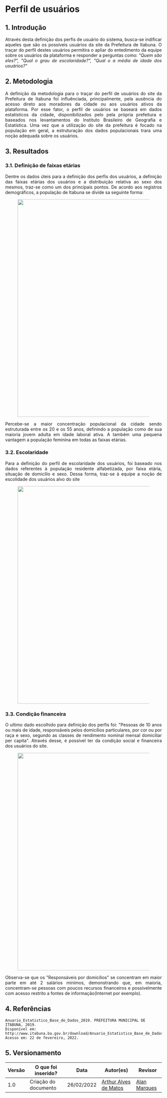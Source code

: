 # Perfil de usuários

## 1. Introdução
<p align="justify"> 
    Através desta definição dos perfis de usuário do sistema, busca-se indificar aqueles que são os possíveis usuários da site da Prefeitura de Itabuna. O traçar do perfil destes usuários permitira o apliar do entedimento da equipe sobre os usuários da plataforma e responder a perguntas como: <i>"Quem são eles?", "Qual o grau de escolaridade?", "Qual o a média de idade dos usuários?"</i> 
</p>


## 2. Metodologia
<p align="justify"> 
    A definição da metodologia para o traçar do perfil de usuários do site da Prefeitura de Itabuna foi influênciada, principalmente, pela ausência do acesso direto aos moradores da cidade ou aos usuários ativos da plataforma. Por esse fator, o perfil de usuários se baseará em dados estatísticos da cidade, disponibilizados pelo pela própria prefeitura e baseados nos levantamentos do Instituto Brasileiro de Geografia e Estatística.
    Uma vez que a utilização do site da prefeitura é focado na população em geral, a estruturação dos dados populacionais trara uma noção adequada sobre os usuários.
</p>


## 3. Resultados

### 3.1. Definição de faixas etárias
<p align="justify">
    Dentre os dados úteis para a definição dos perfis dos usuários, a definição das faixas etárias dos usuários e a distribuição relativa ao sexo dos mesmos, traz-se como um dos principais pontos. De acordo aos registros demográficos, a população de Itabuna se divide sa seguinte forma:
</p>

<figure align='center'>
    <img src="./assets/imagens/Perfil/FaixaEtaria.png" width="700px">
</figure>

<p align="justify">
    Percebe-se a maior concentração populacional da cidade sendo estruturada entre os 20 e os 55 anos, definindo a população como de sua maioria jovem adulta em idade laboral ativa. A também uma pequena vantagem a população feminina em todas as faixas etárias.
</p>

### 3.2. Escolaridade

<p align="justify">
    Para a definição do perfil de escolaridade dos usuários, foi baseado nos dados referentes à população residente alfabetizada, por faixa etária, situação de domicílio e sexo. Dessa forma, traz-se à equipe a noção de escolidade dos usuários alvo do site
</p>


<figure align='center'>
    <img src="./assets/imagens/Perfil/Alfabetizacao.png" width="700px">
</figure>

### 3.3. Condição financeira

<p align="justify">
    O ultimo dado escolhido para definição dos perfis foi: "Pessoas de 10 anos ou mais de idade, responsáveis pelos domicílios particulares, por cor ou por raça e sexo, segundo as classes de rendimento nominal mensal domiciliar per capita". Através desse, é possível ter da condição social e financeira dos usuários do site.
</p>

<figure align='center'>
    <img src="./assets/imagens/Perfil/Rendimento.png" width="700px">
</figure>

<p align="justify">
    Observa-se que os "Responsáveis por domicílios" se concentram em maior parte em até 2 salários minimos, demonstrando que, em maioria, concentram-se pessoas com poucos recursos financeiros e possivelmente com acesso restrito a fontes de informação(Internet por exemplo).
</p>

## 4. Referências
    Anuario_Estatistico_Base_de_Dados_2019. PREFEITURA MUNICIPAL DE ITABUNA, 2019.
    Disponível em: http://www.itabuna.ba.gov.br/download/Anuario_Estatistico_Base_de_Dados_2019.pdf.
    Acesso em: 22 de fevereiro, 2022.

## 5. Versionamento
Versão |  O que foi inserido? | Data | Autor(es)| Revisor |
---- |----- | ---- | ---- | ---- |
1.0| Criação do documento |26/02/2022| [Arthur Alves de Matos](https://github.com/Arthur-Gaudium) | [Alan Marques](https://github.com/alan-ms) |